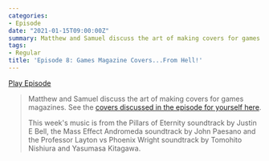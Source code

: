 ```yaml
---
categories:
- Episode
date: "2021-01-15T09:00:00Z"
summary: Matthew and Samuel discuss the art of making covers for games magazines.
tags:
- Regular
title: 'Episode 8: Games Magazine Covers...From Hell!'
---
```


[Play Episode](https://shows.acast.com/the-back-page-a-video-games-podcast/episodes/6249ec71be92a6001320e9d2)
> Matthew and Samuel discuss the art of making covers for games magazines. See the [covers discussed in the episode for yourself here](https://www.pinterest.co.uk/backpagegames/the-back-page-magazine-covers/).
>
> This week's music is from the Pillars of Eternity soundtrack by Justin E Bell, the Mass Effect Andromeda soundtrack by John Paesano and the Professor Layton vs Phoenix Wright soundtrack by Tomohito Nishiura and Yasumasa Kitagawa.